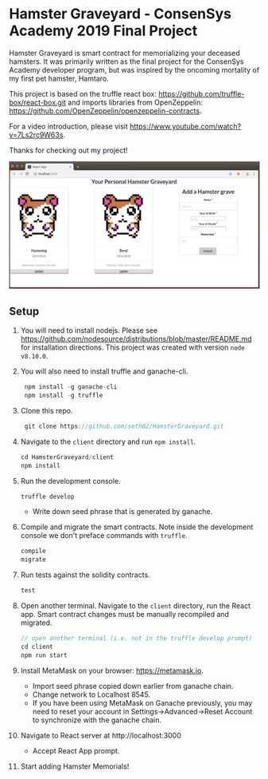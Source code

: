 # Hamster Graveyard - ConsenSys Academy 2019 Final Project 

Hamster Graveyard is smart contract for memorializing your deceased hamsters.  It was primarily written as the final project for the ConsenSys Academy developer program, but was inspired by the oncoming mortality of my first pet hamster, Hamtaro.

This project is based on the truffle react box: https://github.com/truffle-box/react-box.git and imports libraries from OpenZeppelin: 
https://github.com/OpenZeppelin/openzeppelin-contracts.

For a video introduction, please visit https://www.youtube.com/watch?v=7Ls2rc9W63s.

Thanks for checking out my project!


![Hamster Graveyard](screenshot.PNG)

## Setup

1. You will need to install nodejs.  Please see https://github.com/nodesource/distributions/blob/master/README.md for installation    directions.  This project was created with version `node v8.10.0`.

2. You will also need to install truffle and ganache-cli.

   ```js
    npm install -g ganache-cli
    npm install -g truffle
   ```
3. Clone this repo.

   ```js
    git clone https://github.com/soth02/HamsterGraveyard.git
   ```
4. Navigate to the `client` directory and run `npm install`.
   
   ```js
   cd HamsterGraveyard/client
   npm install
   ```
   
5. Run the development console.
    ```javascript
    truffle develop
    ```
    * Write down seed phrase that is generated by ganache.
    
6. Compile and migrate the smart contracts. Note inside the development console we don't preface commands with `truffle`.
    ```javascript
    compile
    migrate
    ```
7. Run tests against the solidity contracts.

    ```javascript
    test
    ```

8. Open another terminal.  Navigate to the `client` directory, run the React app. Smart contract changes must be manually recompiled and migrated.
    ```javascript
    // open another terminal (i.e. not in the truffle develop prompt)
    cd client
    npm run start
    ```
9. Install MetaMask on your browser: https://metamask.io.
   * Import seed phrase copied down earlier from ganache chain.
   * Change network to Localhost 8545.
   * If you have been using MetaMask on Ganache previously, you may need to reset your account
     in Settings->Advanced->Reset Account to synchronize with the ganache chain.

10. Navigate to React server at http://localhost:3000
      * Accept React App prompt.

11. Start adding Hamster Memorials!
